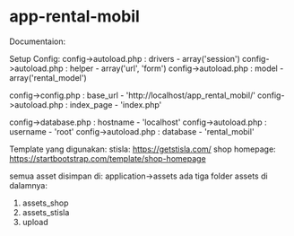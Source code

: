 # app-rental-mobil

Documentaion:

Setup Config:
config->autoload.php : drivers - array('session')
config->autoload.php : helper - array('url', 'form')
config->autoload.php : model - array('rental_model')

config->config.php : base_url - 'http://localhost/app_rental_mobil/'
config->autoload.php : index_page - 'index.php'

config->database.php : hostname - 'localhost'
config->autoload.php : username - 'root'
config->autoload.php : database - 'rental_mobil'

Template yang digunakan:
stisla: https://getstisla.com/
shop homepage: https://startbootstrap.com/template/shop-homepage

semua asset disimpan di:
application->assets
ada tiga folder assets di dalamnya:
1. assets_shop
2. assets_stisla
3. upload
